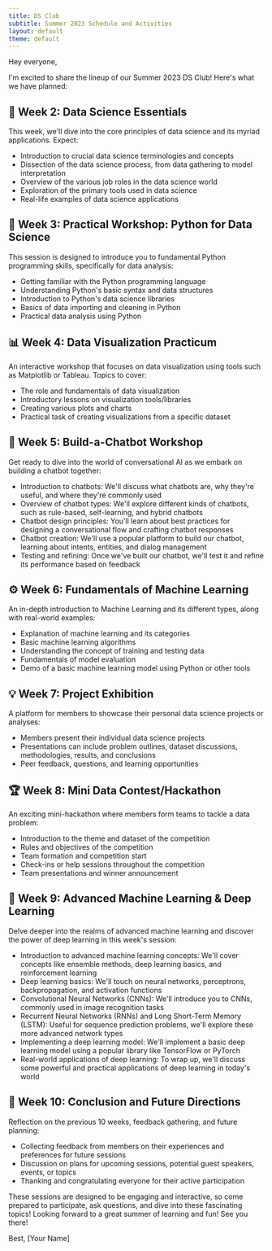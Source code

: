 ```yaml
---
title: DS Club
subtitle: Summer 2023 Schedule and Activities
layout: default
theme: default
---
```


Hey everyone,

I'm excited to share the lineup of our Summer 2023 DS Club! Here's what we have planned:

## :book: **Week 2: Data Science Essentials**

This week, we'll dive into the core principles of data science and its myriad applications. Expect:

- Introduction to crucial data science terminologies and concepts
- Dissection of the data science process, from data gathering to model interpretation
- Overview of the various job roles in the data science world
- Exploration of the primary tools used in data science
- Real-life examples of data science applications

## :snake: **Week 3: Practical Workshop: Python for Data Science**

This session is designed to introduce you to fundamental Python programming skills, specifically for data analysis:

- Getting familiar with the Python programming language
- Understanding Python's basic syntax and data structures
- Introduction to Python's data science libraries
- Basics of data importing and cleaning in Python
- Practical data analysis using Python

## :bar_chart: **Week 4: Data Visualization Practicum**

An interactive workshop that focuses on data visualization using tools such as Matplotlib or Tableau. Topics to cover:

- The role and fundamentals of data visualization
- Introductory lessons on visualization tools/libraries
- Creating various plots and charts
- Practical task of creating visualizations from a specific dataset

## :robot: **Week 5: Build-a-Chatbot Workshop**

Get ready to dive into the world of conversational AI as we embark on building a chatbot together:

- Introduction to chatbots: We'll discuss what chatbots are, why they're useful, and where they're commonly used
- Overview of chatbot types: We'll explore different kinds of chatbots, such as rule-based, self-learning, and hybrid chatbots
- Chatbot design principles: You'll learn about best practices for designing a conversational flow and crafting chatbot responses
- Chatbot creation: We'll use a popular platform to build our chatbot, learning about intents, entities, and dialog management
- Testing and refining: Once we've built our chatbot, we'll test it and refine its performance based on feedback

## :gear: **Week 6: Fundamentals of Machine Learning**

An in-depth introduction to Machine Learning and its different types, along with real-world examples:

- Explanation of machine learning and its categories
- Basic machine learning algorithms
- Understanding the concept of training and testing data
- Fundamentals of model evaluation
- Demo of a basic machine learning model using Python or other tools

## :bulb: **Week 7: Project Exhibition**

A platform for members to showcase their personal data science projects or analyses:

- Members present their individual data science projects
- Presentations can include problem outlines, dataset discussions, methodologies, results, and conclusions
- Peer feedback, questions, and learning opportunities

## :trophy: **Week 8: Mini Data Contest/Hackathon**

An exciting mini-hackathon where members form teams to tackle a data problem:

- Introduction to the theme and dataset of the competition
- Rules and objectives of the competition
- Team formation and competition start
- Check-ins or help sessions throughout the competition
- Team presentations and winner announcement

## :brain: **Week 9: Advanced Machine Learning & Deep Learning**

Delve deeper into the realms of advanced machine learning and discover the power of deep learning in this week's session:

- Introduction to advanced machine learning concepts: We'll cover concepts like ensemble methods, deep learning basics, and reinforcement learning
- Deep learning basics: We'll touch on neural networks, perceptrons, backpropagation, and activation functions
- Convolutional Neural Networks (CNNs): We'll introduce you to CNNs, commonly used in image recognition tasks
- Recurrent Neural Networks (RNNs) and Long Short-Term Memory (LSTM): Useful for sequence prediction problems, we'll explore these more advanced network types
- Implementing a deep learning model: We'll implement a basic deep learning model using a popular library like TensorFlow or PyTorch
- Real-world applications of deep learning: To wrap up, we'll discuss some powerful and practical applications of deep learning in today's world

## :rocket: **Week 10: Conclusion and Future Directions**

Reflection on the previous 10 weeks, feedback gathering, and future planning:

- Collecting feedback from members on their experiences and preferences for future sessions
- Discussion on plans for upcoming sessions, potential guest speakers, events, or topics
- Thanking and congratulating everyone for their active participation

These sessions are designed to be engaging and interactive, so come prepared to participate, ask questions, and dive into these fascinating topics! Looking forward to a great summer of learning and fun! See you there!

Best,
[Your Name]
